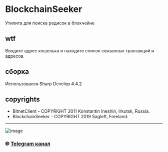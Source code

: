 # BlockchainSeeker
Утилита для поиска редисок в блокчейне

## wtf
Вводите адрес кошелька и находите список связанных транзакций и адресов.

## сборка
Использовался Sharp Develop 4.4.2

## copyrights
* BitnetClient - COPYRIGHT 2011 Konstantin Ineshin, Irkutsk, Russia.
* BlockchainSeeker - COPYRIGHT 2019 Sagleft, Freeland.

---

![image](https://github.com/Sagleft/Sagleft/raw/master/image.png)

### :globe_with_meridians: [Telegram канал](https://t.me/+VIvd8j6xvm9iMzhi)
